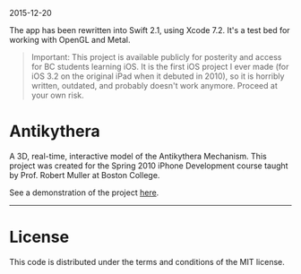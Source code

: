 
2015-12-20

The app has been rewritten into Swift 2.1, using Xcode 7.2.  It's a test bed for working with OpenGL and Metal.

> Important: This project is available publicly for posterity and access for BC students learning iOS. It is the first iOS project I ever made (for iOS 3.2 on the original iPad when it debuted in 2010), so it is horribly written, outdated, and probably doesn't work anymore. Proceed at your own risk.

Antikythera
===========

A 3D, real-time, interactive model of the Antikythera Mechanism. This project was created for the Spring 2010 iPhone Development course taught by Prof. Robert Muller at Boston College.

See a demonstration of the project [here](http://youtu.be/LL7KxN7tOKE).

-------
License
=======

This code is distributed under the terms and conditions of the MIT license. 
